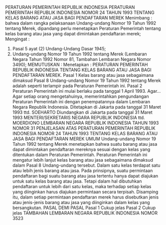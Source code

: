  PERATURAN PEMERINTAH REPUBLIK INDONESIA PERATURAN PEMERINTAH REPUBLIK INDONESIA NOMOR 24 TAHUN 1993 TENTANG KELAS BARANG ATAU JASA BAGI PENDAFTARAN MEREK
Menimbang :
 bahwa dalam rangka pelaksanaan Undang-undang Nomor 19 Tahun 1992 tentang Merek, dipandang perlu menetapkan Peraturan Pemerintah tentang kelas barang atau jasa yang dapat dimintakan pendaftaran merek;
Mengingat :

1. Pasal 5 ayat (2) Undang-Undang Dasar 1945;
2. Undang-undang Nomor 19 Tahun 1992 tentang Merek (Lembaran Negara Tahun 1992 Nomor 81, Tambahan Lembaran Negara Nomor 3490);
MEMUTUSKAN :
 Menetapkan : PERATURAN PEMERINTAH REPUBLIK INDONESIA TENTANG KELAS BARANG ATAU JASA BAGI PENDAFTARAN MEREK.
Pasal 1
Kelas barang atau jasa sebagaimana dimaksud Pasal 8 Undang-undang Nomor 19 Tahun 1992 tentang Merek adalah seperti terlampir pada Peraturan Pemerintah ini.
Pasal 2
Peraturan Pemerintah ini mulai berlaku pada tanggal 1 April 1993. Agar…
Agar setiap orang mengetahuinya, memerintahkan pengundangan Peraturan Pemerintah ini dengan penempatannya dalam Lembaran Negara Republik Indonesia. Ditetapkan di Jakarta pada tanggal 31 Maret 1993 ttd. SOEHARTO Diundangkan di Jakarta pada tanggal 31 Maret 1993 MENTERI/SEKRETARIS NEGARA REPUBLIK INDONESIA ttd. MOERDIONO LEMBARAN NEGARA REPUBLIK INDONESIA TAHUN 1993 NOMOR 31 PENJELASAN ATAS PERATURAN PEMERINTAH REPUBLIK INDONESIA NOMOR 24 TAHUN 1993 TENTANG KELAS BARANG ATAU JASA BAGI PENDAFTARAN MEREK UMUM Undang-undang Nomor 19 Tahun 1992 tentang Merek menetapkan bahwa suatu barang atau jasa dapat dimintakan pendaftaran mereknya sesuai dengan kelas yang ditentukan dalam Peraturan Pemerintah. Peraturan Pemerintah ini mengatur lebih lanjut kelas barang atau jasa sebagaimana dimaksud dalam Pasal 8 Undang-undang tersebut. Dalam satu kelas terdapat satu atau lebih jenis barang atau jasa. Pada prinsipnya, suatu permintaan pendaftaran bagi suatu barang atau jasa tertentu hanya dapat diajukan untuk satu kelas barang atau jasa. Tetapi dalam hal dibutuhkan pendaftaran untuk lebih dari satu kelas, maka terhadap setiap kelas yang diinginkan harus diajukan permintaan secara terpisah. Disamping itu, dalam setiap permintaan pendaftaran merek harus disebutkan jenis atau jenis-jenis barang atau jasa yang diinginkan dalam kelas yang bersangkutan. PASAL DEMI PASAL
Pasal 1
Cukup jelas
Pasal 2
Cukup jelas TAMBAHAN LEMBARAN NEGARA REPUBLIK INDONESIA NOMOR 3523
